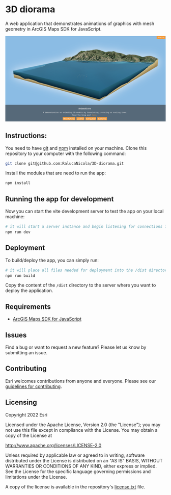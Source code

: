 # 3D diorama

A web application that demonstrates animations of graphics with mesh geometry in ArcGIS Maps SDK for JavaScript.

[![screenshot](./public/screenshot.png)](https://geoxc-apps4.bd.esri.com/experiments/animations/)

## Instructions:

You need to have [git](https://git-scm.com/) and [npm](https://www.npmjs.com/) installed on your machine.
Clone this repository to your computer with the following command:

```sh
git clone git@github.com:RalucaNicola/3D-diorama.git
```

Install the modules that are need to run the app:

```sh
npm install
```

## Running the app for development

Now you can start the vite development server to test the app on your local machine:

```sh
# it will start a server instance and begin listening for connections from localhost on port 3000
npm run dev
```

## Deployment

To build/deploy the app, you can simply run:

```sh
# it will place all files needed for deployment into the /dist directory
npm run build
```

Copy the content of the `/dist` directory to the server where you want to deploy the application.

## Requirements

- [ArcGIS Maps SDK for JavaScript](https://developers.arcgis.com/javascript/index.html)

## Issues

Find a bug or want to request a new feature? Please let us know by submitting an issue.

## Contributing

Esri welcomes contributions from anyone and everyone. Please see our [guidelines for contributing](https://github.com/esri/contributing).

## Licensing

Copyright 2022 Esri

Licensed under the Apache License, Version 2.0 (the "License");
you may not use this file except in compliance with the License.
You may obtain a copy of the License at

http://www.apache.org/licenses/LICENSE-2.0

Unless required by applicable law or agreed to in writing, software
distributed under the License is distributed on an "AS IS" BASIS,
WITHOUT WARRANTIES OR CONDITIONS OF ANY KIND, either express or implied.
See the License for the specific language governing permissions and
limitations under the License.

A copy of the license is available in the repository's [license.txt](license.txt) file.
